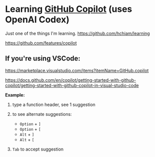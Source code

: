 # Learning [GitHub Copilot](https://github.com/features/copilot) (uses OpenAI Codex)

Just one of the things I'm learning. https://github.com/hchiam/learning

https://github.com/features/copilot

## If you're using VSCode:

https://marketplace.visualstudio.com/items?itemName=GitHub.copilot

https://docs.github.com/en/copilot/getting-started-with-github-copilot/getting-started-with-github-copilot-in-visual-studio-code

**Example:**

1. type a function header, see 1 suggestion
2. to see alternate suggestions:

   - `Option` + `]`
   - `Option` + `[`
   - `Alt` + `]`
   - `Alt` + `[`

3. `Tab` to accept suggestion
